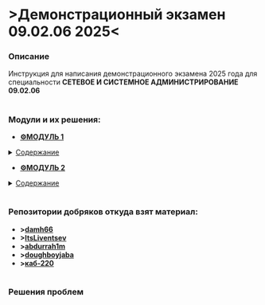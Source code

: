 # >Демонстрационный экзамен 09.02.06 2025< #




### Описание ###

Инструкция для написания демонстрационного экзамена 2025 года для специальности **СЕТЕВОЕ И СИСТЕМНОЕ АДМИНИСТРИРОВАНИЕ 09.02.06**


#


### Модули и их решения: 

+ **[⚙️МОДУЛЬ 1](https://github.com/Flicks1383/Demo09.02.06_2025/tree/main/module1)** 
<details>
  <summary><ins>Содержание</ins></summary> 
  
  1. **[Произведите _базовую настройку_ устройств](https://github.com/Flicks1383/Demo09.02.06_2025/blob/main/module1/README.md#%EF%B8%8F-задание-1)**
  
  2. **[Настройка _ISP_](https://github.com/Flicks1383/Demo09.02.06_2025/blob/main/module1/README.md#%EF%B8%8F-задание-2)**
  
  3. **[Создание _ЛОКАЛЬНЫХ_ учетных записей](https://github.com/Flicks1383/Demo09.02.06_2025/blob/main/module1/README.md#%EF%B8%8F-задание-3)**
  
  4. **[Настройте на интерфейсе _HQ-RTR_ в сторону офиса _HQ_ виртуальный коммутатор](https://github.com/Flicks1383/Demo09.02.06_2025/blob/main/module1/README.md#-задание-4)**
   
  5. **[Настройка безопасного удаленного доступа на серверах _HQ-SRV_ и _BR-SRV_](https://github.com/Flicks1383/Demo09.02.06_2025/blob/main/module1/README.md#%EF%B8%8F-задание-5)**
  
  6. **[Между офисами _HQ_ и _BR_ необходимо сконфигурировать _IP-туннель_](https://github.com/Flicks1383/Demo09.02.06_2025/blob/main/module1/README.md#%EF%B8%8F-задание-6)**

  7. **[Обеспечьте _ДИНАМИЧЕСКУЮ МАРШРУТИЗАЦИЮ_](https://github.com/Flicks1383/Demo09.02.06_2025/blob/main/module1/README.md#%EF%B8%8F-задание-7)**

  8. **[Настройка _ДИНАМИЧЕСКОЙ ТРАНСЛЯЦИИ АДРЕСОВ_](https://github.com/Flicks1383/Demo09.02.06_2025/blob/main/module1/README.md#%EF%B8%8F-задание-8)**

  9. **[Настройка _ПРОТОКОЛА ДИНАМИЧЕСКОЙ КОНФИГУРАЦИИ ХОСТОВ_]()**

  10. **[Настройка _DNS для офисов HQ и BR_]()**

  11. **[Настройте _ЧАСОВОЙ ПОЯС_ на всех устройствах, согласно месту проведения экзамена]()**
    
  </details>

+ **[⚙️МОДУЛЬ 2](https://github.com/Flicks1383/Demo09.02.06_2025/tree/main/module2)**
<details>
  <summary><ins>Содержание</ins></summary>

1. **[Настройте доменный контроллер _SAMBA_ на машине _BR-SRV_](https://github.com/Flicks1383/Demo09.02.06_2025/tree/main/module2#настройте-доменный-контроллер-samba-на-машине-br-srv)**
    
2. **[Сконфигурируйте _ФАЙЛОВОЕ ХРАНИЛИЩЕ_](https://github.com/Flicks1383/Demo09.02.06_2025/tree/main/module2#сконфигурируйте-файловое-хранилище)**

3. **[Настройте службу сетевого времени на базе сервиса _CHRONY_](https://github.com/Flicks1383/Demo09.02.06_2025/tree/main/module2#настройте-службу-сетевого-времени-на-базе-сервиса-chrony)**

4. **[Сконфигурируйте _ANSIBLE_ на сервере BR-SRV](https://github.com/Flicks1383/Demo09.02.06_2025/tree/main/module2#сконфигурируйте-ansible-на-сервере-br-srv)**
    
5. **[Развертывание приложений в _DOCKER_ на сервере BR-SRV](https://github.com/Flicks1383/Demo09.02.06_2025/tree/main/module2#развертывание-приложений-в-docker-на-сервере-br-srv)**
    
6. **[На маршрутизаторах сконфигурируйте _СТАТИЧЕСКУЮ ТРАНСЛЯЦИЮ ПОРТОВ_](https://github.com/Flicks1383/Demo09.02.06_2025/blob/main/module2/README.md#на-маршрутизаторах-сконфигурируйте-статическую-трансляцию-портов)**

7. **[Запустите сервис _MOODLE_ на сервере _HQ-SRV_:](https://github.com/Flicks1383/Demo09.02.06_2025/blob/main/module2/README.md#запустите-сервис-moodle-на-сервере-hq-srv)**

8. **[Настройте веб-сервер _NGINX_ как обратный _ПРОКСИ-СЕРВЕР_ на _HQ-RTR_](https://github.com/Flicks1383/Demo09.02.06_2025/blob/main/module2/README.md#настройте-веб-сервер-nginx-как-обратный-прокси-сервер-на-hq-rtr)**

9. **[Удобным способом установите приложение _Яндекс Браузере_ для организаций на _HQ-CLI_](https://github.com/Flicks1383/Demo09.02.06_2025/blob/main/module2/README.md#удобным-способом-установите-приложение-яндекс-браузере-для-организаций-на-hq-cli)**
  </details>

#



### Репозитории добряков откуда взят материал:
+ **>[damh66](https://github.com/damh66/demo2025)**
+ **>[ItsLiventsev](https://github.com/ItsLiventsev/NetSys_Demo_2025?tab=readme-ov-file)**
+ **>[abdurrah1m](https://github.com/abdurrah1m/DEMO2025/blob/main/README.md)**
+ **>[doughboyjaba](https://github.com/doughboyjaba/demo25)**
+ **>[каб-220](http://каб-220.рф/ru/demo-2025/modul-1/modul-1-1)**

#



### Решения проблем
